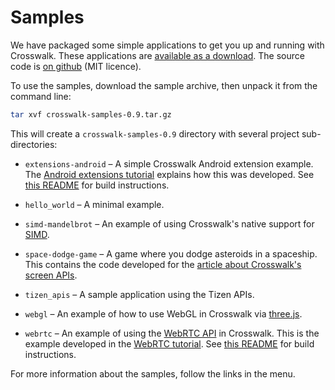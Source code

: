 # Samples

We have packaged some simple applications to get you up and running with Crosswalk. These applications are <a href="https://github.com/crosswalk-project/crosswalk-samples/archive/0.9.tar.gz">available as a download</a>. The source code is <a href="https://github.com/crosswalk-project/crosswalk-samples/" target="_blank">on github</a> (MIT licence).

To use the samples, download the sample archive, then unpack it from the command line:

```sh
tar xvf crosswalk-samples-0.9.tar.gz
```

This will create a `crosswalk-samples-0.9` directory with several project sub-directories:

*   `extensions-android` &ndash; A simple Crosswalk Android extension example. The [Android extensions tutorial](#documentation/android_extensions) explains how this was developed. See [this README](https://github.com/crosswalk-project/crosswalk-samples/blob/master/extensions-android/README.md) for build instructions.

*   `hello_world` &ndash; A minimal example.

*   `simd-mandelbrot` &ndash; An example of using Crosswalk's native support for [SIMD](https://github.com/johnmccutchan/ecmascript_simd).

*   `space-dodge-game` &ndash; A game where you dodge asteroids in a spaceship. This contains the code developed for the [article about Crosswalk's screen APIs](#documentation/screens).

*   `tizen_apis` &ndash; A sample application using the Tizen APIs.

*   `webgl` &ndash; An example of how to use WebGL in Crosswalk via [three.js](http://threejs.org/).

*   `webrtc` &ndash; An example of using the [WebRTC API](http://www.w3.org/TR/webrtc/) in Crosswalk. This is the example developed in the [WebRTC tutorial](#documentation/webrtc). See [this README](https://github.com/crosswalk-project/crosswalk-samples/blob/master/webrtc/README.md) for build instructions.

For more information about the samples, follow the links in the menu.
